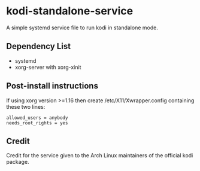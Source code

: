 # kodi-standalone-service
A simple systemd service file to run kodi in standalone mode.

## Dependency List
* systemd
* xorg-server with xorg-xinit

## Post-install instructions
If using xorg version >=1.16 then create /etc/X11/Xwrapper.config containing these two lines:

	allowed_users = anybody
	needs_root_rights = yes

## Credit
Credit for the service given to the Arch Linux maintainers of the official kodi package.
